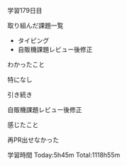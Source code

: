 学習179日目

取り組んだ課題一覧

 - タイピング
 - 自販機課題レビュー後修正

わかったこと

特になし

引き続き

自販機課題レビュー後修正

感じたこと

再PR出せなかった

学習時間 Today:5h45m Total:1118h55m